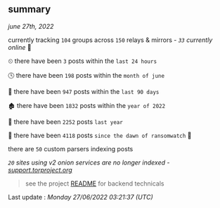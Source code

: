 
## summary
_june 27th, 2022_

currently tracking `104` groups across `150` relays & mirrors - _`33` currently online_ 📡

⏲ there have been `3` posts within the `last 24 hours`

🕓 there have been `198` posts within the `month of june`

📅 there have been `947` posts within the `last 90 days`

🏚 there have been `1832` posts within the `year of 2022`

🚀 there have been `2252` posts `last year`

🦕 there have been `4118` posts `since the dawn of ransomwatch` 🐣

there are `50` custom parsers indexing posts

_`20` sites using v2 onion services are no longer indexed - [support.torproject.org](https://support.torproject.org/onionservices/v2-deprecation/)_

> see the project [README](https://github.com/jmousqueton/ransomwatch#readme) for backend technicals



Last update : _Monday 27/06/2022 03:21:37 (UTC)_

